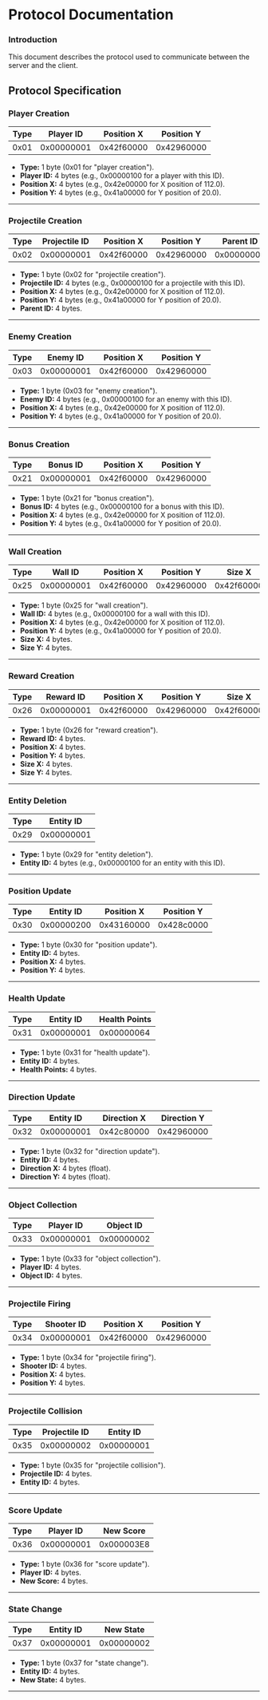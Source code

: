 # Protocol Documentation

### Introduction

This document describes the protocol used to communicate between the server and the client.

## Protocol Specification


### Player Creation
| Type  | Player ID   | Position X   | Position Y   |
|-------|-------------|--------------|--------------|
| 0x01  | 0x00000001  | 0x42f60000   | 0x42960000   |

- **Type:** 1 byte (0x01 for "player creation").
- **Player ID:** 4 bytes (e.g., 0x00000100 for a player with this ID).
- **Position X:** 4 bytes (e.g., 0x42e00000 for X position of 112.0).
- **Position Y:** 4 bytes (e.g., 0x41a00000 for Y position of 20.0).

---

### Projectile Creation
| Type  | Projectile ID | Position X   | Position Y   | Parent ID   |
|-------|---------------|--------------|--------------|-------------|
| 0x02  | 0x00000001    | 0x42f60000   | 0x42960000   | 0x00000001  |

- **Type:** 1 byte (0x02 for "projectile creation").
- **Projectile ID:** 4 bytes (e.g., 0x00000100 for a projectile with this ID).
- **Position X:** 4 bytes (e.g., 0x42e00000 for X position of 112.0).
- **Position Y:** 4 bytes (e.g., 0x41a00000 for Y position of 20.0).
- **Parent ID:** 4 bytes.

---

### Enemy Creation
| Type  | Enemy ID     | Position X   | Position Y   |
|-------|--------------|--------------|--------------|
| 0x03  | 0x00000001   | 0x42f60000   | 0x42960000   |

- **Type:** 1 byte (0x03 for "enemy creation").
- **Enemy ID:** 4 bytes (e.g., 0x00000100 for an enemy with this ID).
- **Position X:** 4 bytes (e.g., 0x42e00000 for X position of 112.0).
- **Position Y:** 4 bytes (e.g., 0x41a00000 for Y position of 20.0).

---

### Bonus Creation
| Type  | Bonus ID     | Position X   | Position Y   |
|-------|--------------|--------------|--------------|
| 0x21  | 0x00000001   | 0x42f60000   | 0x42960000   |

- **Type:** 1 byte (0x21 for "bonus creation").
- **Bonus ID:** 4 bytes (e.g., 0x00000100 for a bonus with this ID).
- **Position X:** 4 bytes (e.g., 0x42e00000 for X position of 112.0).
- **Position Y:** 4 bytes (e.g., 0x41a00000 for Y position of 20.0).

---

### Wall Creation
| Type  | Wall ID      | Position X   | Position Y   | Size X      | Size Y      |
|-------|--------------|--------------|--------------|-------------|-------------|
| 0x25  | 0x00000001   | 0x42f60000   | 0x42960000   | 0x42f60000  | 0x42960000  |

- **Type:** 1 byte (0x25 for "wall creation").
- **Wall ID:** 4 bytes (e.g., 0x00000100 for a wall with this ID).
- **Position X:** 4 bytes (e.g., 0x42e00000 for X position of 112.0).
- **Position Y:** 4 bytes (e.g., 0x41a00000 for Y position of 20.0).
- **Size X:** 4 bytes.
- **Size Y:** 4 bytes.

---

### Reward Creation
| Type  | Reward ID    | Position X   | Position Y   | Size X      | Size Y      |
|-------|--------------|--------------|--------------|-------------|-------------|
| 0x26  | 0x00000001   | 0x42f60000   | 0x42960000   | 0x42f60000  | 0x42960000  |

- **Type:** 1 byte (0x26 for "reward creation").
- **Reward ID:** 4 bytes.
- **Position X:** 4 bytes.
- **Position Y:** 4 bytes.
- **Size X:** 4 bytes.
- **Size Y:** 4 bytes.

---

### Entity Deletion
| Type  | Entity ID    |
|-------|--------------|
| 0x29  | 0x00000001   |

- **Type:** 1 byte (0x29 for "entity deletion").
- **Entity ID:** 4 bytes (e.g., 0x00000100 for an entity with this ID).

---

### Position Update
| Type  | Entity ID    | Position X   | Position Y   |
|-------|--------------|--------------|--------------|
| 0x30  | 0x00000200   | 0x43160000   | 0x428c0000   |

- **Type:** 1 byte (0x30 for "position update").
- **Entity ID:** 4 bytes.
- **Position X:** 4 bytes.
- **Position Y:** 4 bytes.

---

### Health Update
| Type  | Entity ID    | Health Points |
|-------|--------------|---------------|
| 0x31  | 0x00000001   | 0x00000064    |

- **Type:** 1 byte (0x31 for "health update").
- **Entity ID:** 4 bytes.
- **Health Points:** 4 bytes.

---

### Direction Update
| Type  | Entity ID    | Direction X  | Direction Y  |
|-------|--------------|--------------|--------------|
| 0x32  | 0x00000001   | 0x42c80000   | 0x42960000   |

- **Type:** 1 byte (0x32 for "direction update").
- **Entity ID:** 4 bytes.
- **Direction X:** 4 bytes (float).
- **Direction Y:** 4 bytes (float).

---

### Object Collection
| Type  | Player ID    | Object ID    |
|-------|--------------|--------------|
| 0x33  | 0x00000001   | 0x00000002   |

- **Type:** 1 byte (0x33 for "object collection").
- **Player ID:** 4 bytes.
- **Object ID:** 4 bytes.

---

### Projectile Firing
| Type  | Shooter ID   | Position X   | Position Y   |
|-------|--------------|--------------|--------------|
| 0x34  | 0x00000001   | 0x42f60000   | 0x42960000   |

- **Type:** 1 byte (0x34 for "projectile firing").
- **Shooter ID:** 4 bytes.
- **Position X:** 4 bytes.
- **Position Y:** 4 bytes.

---

### Projectile Collision
| Type  | Projectile ID| Entity ID    |
|-------|--------------|--------------|
| 0x35  | 0x00000002   | 0x00000001   |

- **Type:** 1 byte (0x35 for "projectile collision").
- **Projectile ID:** 4 bytes.
- **Entity ID:** 4 bytes.

---

### Score Update
| Type  | Player ID    | New Score    |
|-------|--------------|--------------|
| 0x36  | 0x00000001   | 0x000003E8   |

- **Type:** 1 byte (0x36 for "score update").
- **Player ID:** 4 bytes.
- **New Score:** 4 bytes.

---

### State Change
| Type  | Entity ID    | New State    |
|-------|--------------|--------------|
| 0x37  | 0x00000001   | 0x00000002   |

- **Type:** 1 byte (0x37 for "state change").
- **Entity ID:** 4 bytes.
- **New State:** 4 bytes.

---
